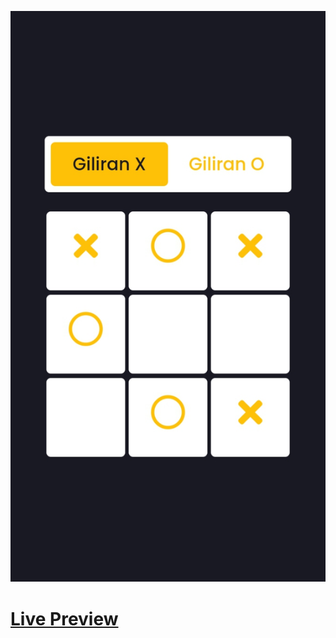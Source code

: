 ![Screenshot](https://github.com/Kallpolo/TicTacToe/blob/main/demo.jpg)

# [Live Preview](https://kallpolo.github.io/TicTacToe/)
